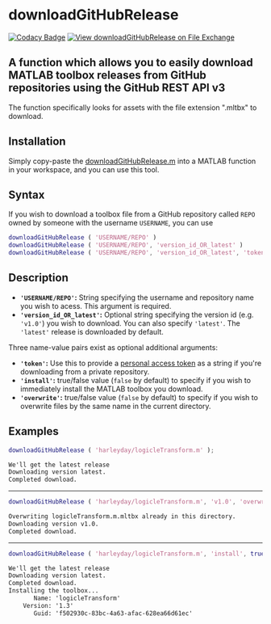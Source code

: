 # downloadGitHubRelease

[![Codacy Badge](https://app.codacy.com/project/badge/Grade/dcc9401d9df941a39cf7ea7792174af4)](https://www.codacy.com/manual/harleyday/downloadGitHubRelease?utm_source=github.com&amp;utm_medium=referral&amp;utm_content=harleyday/downloadGitHubRelease&amp;utm_campaign=Badge_Grade)
[![View downloadGitHubRelease on File Exchange](https://www.mathworks.com/matlabcentral/images/matlab-file-exchange.svg)](https://uk.mathworks.com/matlabcentral/fileexchange/69409-downloadgithubrelease)

## A function which allows you to easily download MATLAB toolbox releases from GitHub repositories using the GitHub REST API v3

The function specifically looks for assets with the file extension ".mltbx" to download.

## Installation

Simply copy-paste the [downloadGitHubRelease.m](https://github.com/harleyday/downloadGitHubRelease/blob/master/downloadGitHubRelease.m) into a MATLAB function in your workspace, and you can use this tool.

## Syntax

If you wish to download a toolbox file from a GitHub repository called `REPO` owned by someone with the username `USERNAME`, you can use

```MATLAB
downloadGitHubRelease ( 'USERNAME/REPO' )
downloadGitHubRelease ( 'USERNAME/REPO', 'version_id_OR_latest' )
downloadGitHubRelease ( 'USERNAME/REPO', 'version_id_OR_latest', 'token', PERSONAL_ACESS_TOKEN, 'install', true/false, 'overwrite', true/false )
```

## Description

-   **`'USERNAME/REPO'`:** String specifying the username and repository name you wish to acess. This argument is required.
-   **`'version_id_OR_latest'`:** Optional string specifying the version id (e.g. `'v1.0'`) you wish to download. You can also specify `'latest'`. The `'latest'` release is downloaded by default.

Three name-value pairs exist as optional additional arguments:

-   **`'token'`:** Use this to provide a [personal access token](https://github.com/settings/tokens) as a string if you're downloading from a private repository.
-   **`'install'`:** true/false value (`false` by default) to specify if you wish to immediately install the MATLAB toolbox you download.
-   **`'overwrite'`:** true/false value (`false` by default) to specify if you wish to overwrite files by the same name in the current directory.

## Examples

```MATLAB
downloadGitHubRelease ( 'harleyday/logicleTransform.m' );
```

```HTML
We'll get the latest release
Downloading version latest.
Completed download.
```

* * *

```MATLAB
downloadGitHubRelease ( 'harleyday/logicleTransform.m', 'v1.0', 'overwrite', true );
```

```HTML
Overwriting logicleTransform.m.mltbx already in this directory.
Downloading version v1.0.
Completed download.
```

* * *

```MATLAB
downloadGitHubRelease ( 'harleyday/logicleTransform.m', 'install', true );
```

```HTML
We'll get the latest release
Downloading version latest.
Completed download.
Installing the toolbox...
       Name: 'logicleTransform'
    Version: '1.3'
       Guid: 'f502930c-83bc-4a63-afac-628ea66d61ec'
```
